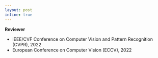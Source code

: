 ```yaml
---
layout: post
inline: true
---
```


**Reviewer** 
- IEEE/CVF Conference on Computer Vision and Pattern Recognition (CVPR), 2022
- European Conference on Computer Vision (ECCV), 2022
